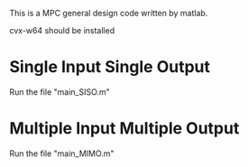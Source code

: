 This is a MPC general design code written by matlab.

cvx-w64 should be installed 

# Single Input Single Output
Run the file "main_SISO.m"
# Multiple Input Multiple Output
Run the file "main_MIMO.m"
